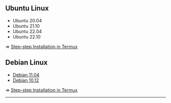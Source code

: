
## Ubuntu Linux

* Ubuntu 20.04
* Ubuntu 21.10
* Ubuntu 22.04
* Ubuntu 22.10

=> [Step-step Installation in Termux](https://github.com/wahasa/Ubuntu)

## Debian Linux

* [Debian 11.04](https://github.com/wahasa/Debian/releases/tag/11.4)
* [Debian 10.12](https://github.com/wahasa/Debian/releases/tag/10.12)

=> [Step-step Installation in Termux](https://github.com/wahasa/Debian)

--------
